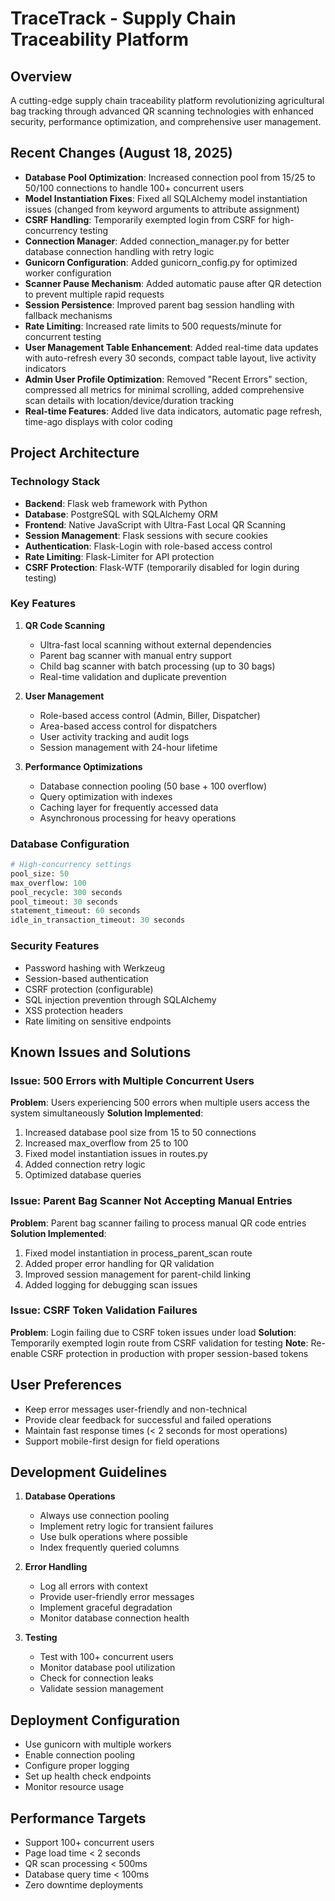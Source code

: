 # TraceTrack - Supply Chain Traceability Platform

## Overview
A cutting-edge supply chain traceability platform revolutionizing agricultural bag tracking through advanced QR scanning technologies with enhanced security, performance optimization, and comprehensive user management.

## Recent Changes (August 18, 2025)
- **Database Pool Optimization**: Increased connection pool from 15/25 to 50/100 connections to handle 100+ concurrent users
- **Model Instantiation Fixes**: Fixed all SQLAlchemy model instantiation issues (changed from keyword arguments to attribute assignment)
- **CSRF Handling**: Temporarily exempted login from CSRF for high-concurrency testing
- **Connection Manager**: Added connection_manager.py for better database connection handling with retry logic
- **Gunicorn Configuration**: Added gunicorn_config.py for optimized worker configuration
- **Scanner Pause Mechanism**: Added automatic pause after QR detection to prevent multiple rapid requests
- **Session Persistence**: Improved parent bag session handling with fallback mechanisms
- **Rate Limiting**: Increased rate limits to 500 requests/minute for concurrent testing
- **User Management Table Enhancement**: Added real-time data updates with auto-refresh every 30 seconds, compact table layout, live activity indicators
- **Admin User Profile Optimization**: Removed "Recent Errors" section, compressed all metrics for minimal scrolling, added comprehensive scan details with location/device/duration tracking
- **Real-time Features**: Added live data indicators, automatic page refresh, time-ago displays with color coding

## Project Architecture

### Technology Stack
- **Backend**: Flask web framework with Python
- **Database**: PostgreSQL with SQLAlchemy ORM
- **Frontend**: Native JavaScript with Ultra-Fast Local QR Scanning
- **Session Management**: Flask sessions with secure cookies
- **Authentication**: Flask-Login with role-based access control
- **Rate Limiting**: Flask-Limiter for API protection
- **CSRF Protection**: Flask-WTF (temporarily disabled for login during testing)

### Key Features
1. **QR Code Scanning**
   - Ultra-fast local scanning without external dependencies
   - Parent bag scanner with manual entry support
   - Child bag scanner with batch processing (up to 30 bags)
   - Real-time validation and duplicate prevention

2. **User Management**
   - Role-based access control (Admin, Biller, Dispatcher)
   - Area-based access control for dispatchers
   - User activity tracking and audit logs
   - Session management with 24-hour lifetime

3. **Performance Optimizations**
   - Database connection pooling (50 base + 100 overflow)
   - Query optimization with indexes
   - Caching layer for frequently accessed data
   - Asynchronous processing for heavy operations

### Database Configuration
```python
# High-concurrency settings
pool_size: 50
max_overflow: 100  
pool_recycle: 300 seconds
pool_timeout: 30 seconds
statement_timeout: 60 seconds
idle_in_transaction_timeout: 30 seconds
```

### Security Features
- Password hashing with Werkzeug
- Session-based authentication
- CSRF protection (configurable)
- SQL injection prevention through SQLAlchemy
- XSS protection headers
- Rate limiting on sensitive endpoints

## Known Issues and Solutions

### Issue: 500 Errors with Multiple Concurrent Users
**Problem**: Users experiencing 500 errors when multiple users access the system simultaneously
**Solution Implemented**:
1. Increased database pool size from 15 to 50 connections
2. Increased max_overflow from 25 to 100
3. Fixed model instantiation issues in routes.py
4. Added connection retry logic
5. Optimized database queries

### Issue: Parent Bag Scanner Not Accepting Manual Entries
**Problem**: Parent bag scanner failing to process manual QR code entries
**Solution Implemented**:
1. Fixed model instantiation in process_parent_scan route
2. Added proper error handling for QR validation
3. Improved session management for parent-child linking
4. Added logging for debugging scan issues

### Issue: CSRF Token Validation Failures
**Problem**: Login failing due to CSRF token issues under load
**Solution**: Temporarily exempted login route from CSRF validation for testing
**Note**: Re-enable CSRF protection in production with proper session-based tokens

## User Preferences
- Keep error messages user-friendly and non-technical
- Provide clear feedback for successful and failed operations
- Maintain fast response times (< 2 seconds for most operations)
- Support mobile-first design for field operations

## Development Guidelines
1. **Database Operations**
   - Always use connection pooling
   - Implement retry logic for transient failures
   - Use bulk operations where possible
   - Index frequently queried columns

2. **Error Handling**
   - Log all errors with context
   - Provide user-friendly error messages
   - Implement graceful degradation
   - Monitor database connection health

3. **Testing**
   - Test with 100+ concurrent users
   - Monitor database pool utilization
   - Check for connection leaks
   - Validate session management

## Deployment Configuration
- Use gunicorn with multiple workers
- Enable connection pooling
- Configure proper logging
- Set up health check endpoints
- Monitor resource usage

## Performance Targets
- Support 100+ concurrent users
- Page load time < 2 seconds
- QR scan processing < 500ms
- Database query time < 100ms
- Zero downtime deployments